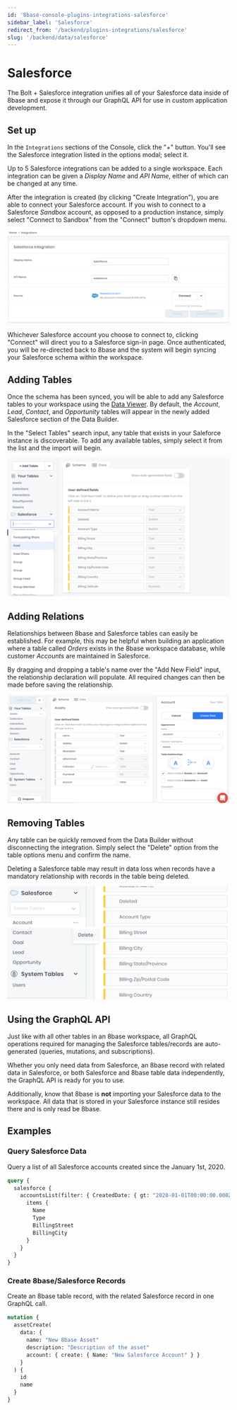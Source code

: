 ```yaml
---
id: '8base-console-plugins-integrations-salesforce'
sidebar_label: 'Salesforce'
redirect_from: '/backend/plugins-integrations/salesforce'
slug: '/backend/data/salesforce'
---
```


# Salesforce

The Bolt + Salesforce integration unifies all of your Salesforce data inside of 8base and expose it through our GraphQL API for use in custom application development.

## Set up

In the `Integrations` sections of the Console, click the "+" button. You'll see the Salesforce integration listed in the options modal; select it.

Up to 5 Salesforce integrations can be added to a single workspace. Each integration can be given a _Display Name_ and _API Name_, either of which can be changed at any time.

After the integration is created (by clicking "Create Integration"), you are able to connect your Salesforce account. If you wish to connect to a Salesforce _Sandbox_ account, as opposed to a production instance, simply select "Connect to Sandbox" from the "Connect" button's dropdown menu.

![Connect Salesforce account to 8base workspace](./_images/connect-salesforce-instance.png)

Whichever Salesforce account you choose to connect to, clicking "Connect" will direct you to a Salesforce sign-in page. Once authenticated, you will be re-directed back to 8base and the system will begin syncing your Salesforce schema within the workspace.

## Adding Tables

Once the schema has been synced, you will be able to add any Salesforce tables to your workspace using the [Data Viewer](/projects/backend/console/data-viewer). By default, the _Account_, _Lead_, _Contact_, and _Opportunity_ tables will appear in the newly added Salesforce section of the Data Builder.

In the "Select Tables" search input, any table that exists in your Saleforce instance is discoverable. To add any available tables, simply select it from the list and the import will begin.

![Adding Salesforce tables to 8base workspace](./_images/adding-sf-tables.png)

## Adding Relations

Relationships between 8base and Salesforce tables can easily be established. For example, this may be helpful when building an application where a table called _Orders_ exists in the 8base workspace database, while customer _Accounts_ are maintained in Salesforce.

By dragging and dropping a table's name over the "Add New Field" input, the relationship declaration will populate. All required changes can then be made before saving the relationship.

![Adding Salesforce relations to 8base tables](./_images/salesforce-relations-8base.png)

## Removing Tables

Any table can be quickly removed from the Data Builder without disconnecting the integration. Simply select the "Delete" option from the table options menu and confirm the name.

Deleting a Salesforce table may result in data loss when records have a mandatory relationship with records in the table being deleted.

![Delete Salesforce tables from 8base workspace](./_images/delete-sf-table.png)

## Using the GraphQL API

Just like with all other tables in an 8base workspace, all GraphQL operations required for managing the Salesforce tables/records are auto-generated (queries, mutations, and subscriptions).

Whether you only need data from Salesforce, an 8base record with related data in Salesforce, or both Salesforce and 8base table data independently, the GraphQL API is ready for you to use.

Additionally, know that 8base is **not** importing your Salesforce data to the workspace. All data that is stored in your Salesforce instance still resides there and is only read be 8base.

## Examples

### Query Salesforce Data

Query a list of all Salesforce accounts created since the January 1st, 2020.

```graphql
query {
  salesforce {
    accountsList(filter: { CreatedDate: { gt: "2020-01-01T00:00:00.000Z" } }) {
      items {
        Name
        Type
        BillingStreet
        BillingCity
      }
    }
  }
}
```

### Create 8base/Salesforce Records

Create an 8base table record, with the related Salesforce record in one GraphQL call.

```graphql
mutation {
  assetCreate(
    data: {
      name: "New 8base Asset"
      description: "Description of the asset"
      account: { create: { Name: "New Salesforce Account" } }
    }
  ) {
    id
    name
  }
}
```
